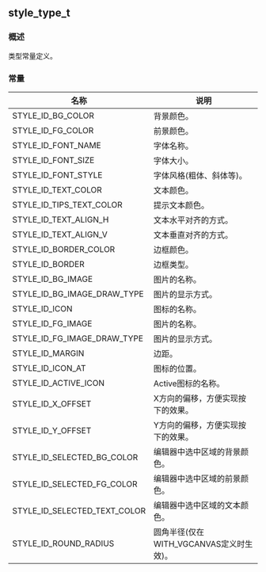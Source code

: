 ## style\_type\_t
### 概述
 类型常量定义。

### 常量
<p id="style_type_t_consts">

| 名称 | 说明 | 
| -------- | ------- | 
| STYLE\_ID\_BG\_COLOR | 背景颜色。 |
| STYLE\_ID\_FG\_COLOR | 前景颜色。 |
| STYLE\_ID\_FONT\_NAME | 字体名称。 |
| STYLE\_ID\_FONT\_SIZE | 字体大小。 |
| STYLE\_ID\_FONT\_STYLE | 字体风格(粗体、斜体等)。 |
| STYLE\_ID\_TEXT\_COLOR | 文本颜色。 |
| STYLE\_ID\_TIPS\_TEXT\_COLOR | 提示文本颜色。 |
| STYLE\_ID\_TEXT\_ALIGN\_H | 文本水平对齐的方式。 |
| STYLE\_ID\_TEXT\_ALIGN\_V | 文本垂直对齐的方式。 |
| STYLE\_ID\_BORDER\_COLOR | 边框颜色。 |
| STYLE\_ID\_BORDER | 边框类型。 |
| STYLE\_ID\_BG\_IMAGE | 图片的名称。 |
| STYLE\_ID\_BG\_IMAGE\_DRAW\_TYPE | 图片的显示方式。 |
| STYLE\_ID\_ICON | 图标的名称。 |
| STYLE\_ID\_FG\_IMAGE | 图片的名称。 |
| STYLE\_ID\_FG\_IMAGE\_DRAW\_TYPE | 图片的显示方式。 |
| STYLE\_ID\_MARGIN | 边距。 |
| STYLE\_ID\_ICON\_AT | 图标的位置。 |
| STYLE\_ID\_ACTIVE\_ICON | Active图标的名称。 |
| STYLE\_ID\_X\_OFFSET | X方向的偏移，方便实现按下的效果。 |
| STYLE\_ID\_Y\_OFFSET | Y方向的偏移，方便实现按下的效果。 |
| STYLE\_ID\_SELECTED\_BG\_COLOR | 编辑器中选中区域的背景颜色。 |
| STYLE\_ID\_SELECTED\_FG\_COLOR | 编辑器中选中区域的前景颜色。 |
| STYLE\_ID\_SELECTED\_TEXT\_COLOR | 编辑器中选中区域的文本颜色。 |
| STYLE\_ID\_ROUND\_RADIUS | 圆角半径(仅在WITH\_VGCANVAS定义时生效)。 |
